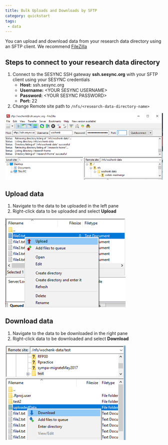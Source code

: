 ```yaml
---
title: Bulk Uploads and Downloads by SFTP
category: quickstart
tags:
 - data
---
```



You can upload and download data from your research data directory using an SFTP client. We recommend [FileZilla](https://filezilla-project.org)

## Steps to connect to your research data directory

1. Connect to the SESYNC SSH gateway **ssh.sesync.org** with your SFTP client using your SESYNC credentials
   * **Host:** ssh.sesync.org
   * **Username:** \<YOUR SESYNC USERNAME\>
   * **Password:** \<YOUR SESYNC PASSWORD\>
   * **Port:** 22
2. Change Remote site path to `/nfs/<research-data-directory-name>`

![](/assets/images/sftp/sftp00.PNG)

## Upload data

1. Navigate to the data to be uploaded in the left pane
2. Right-click data to be uploaded and select **Upload**

![](/assets/images/sftp/sftp01.PNG)

## Download data

1. Navigate to the data to be downloaded in the right pane
2. Right-click data to be downloaded and select **Download**

![](/assets/images/sftp/sftp02.PNG)
